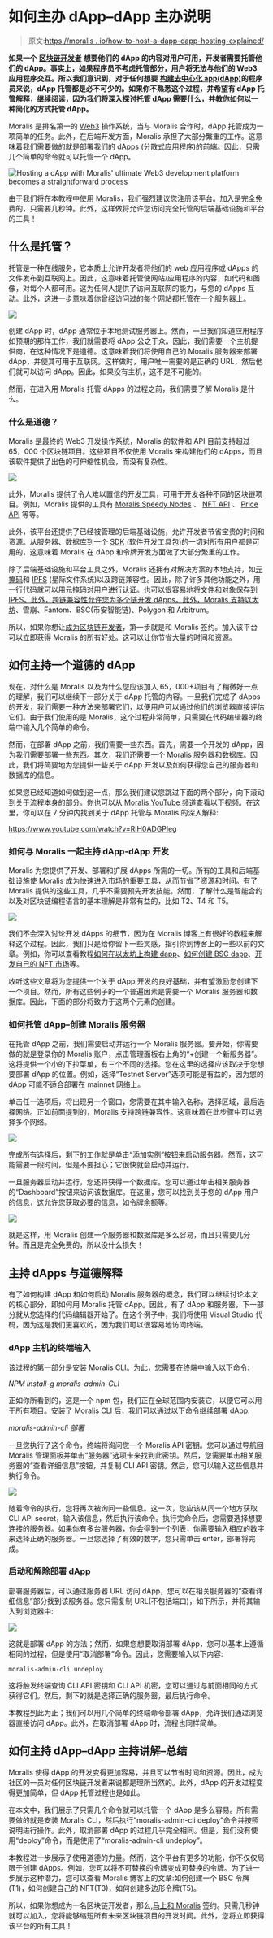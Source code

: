 # 如何主办 dApp–dApp 主办说明

> 原文:[https://moralis . io/how-to-host-a-dapp-dapp-hosting-explained/](https://moralis.io/how-to-host-a-dapp-dapp-hosting-explained/)

**如果一个** [**区块链开发者**](https://moralis.io/how-to-become-a-blockchain-developer/) **想要他们的 dApp 的内容对用户可用，开发者需要托管他们的 dApp。事实上，如果程序员不考虑托管部分，用户将无法与他们的 Web3 应用程序交互。所以我们意识到，对于任何想要** [**构建去中心化 app(dApp)**](https://moralis.io/how-to-build-decentralized-apps-dapps-quickly-and-easily/)**的程序员来说，dApp 托管都是必不可少的。如果你不熟悉这个过程，并希望有 dApp 托管解释，继续阅读，因为我们将深入探讨托管 dApp 需要什么，并教你如何以一种简化的方式托管 dApp。**

Moralis 是排名第一的 [Web3](https://moralis.io/the-ultimate-guide-to-web3-what-is-web3/) 操作系统，当与 Moralis 合作时，dApp 托管成为一项简单的任务。此外，在后端开发方面，Moralis 承担了大部分繁重的工作。这意味着我们需要做的就是部署我们的 [dApps](https://moralis.io/decentralized-applications-explained-what-are-dapps/) (分散式应用程序)的前端。因此，只需几个简单的命令就可以托管一个 dApp。

![](../Images/044d41ebe0b9cd5b20dc9c8c3c6e9a36.png "Hosting a dApp with Moralis' ultimate Web3 development platform becomes a straightforward process")

由于我们将在本教程中使用 Moralis，我们强烈建议您注册该平台。加入是完全免费的，只需要几秒钟。此外，这样做将允许您访问完全托管的后端基础设施和平台的工具！

## 什么是托管？

托管是一种在线服务，它本质上允许开发者将他们的 web 应用程序或 dApps 的文件发布到互联网上。因此，这意味着托管使网站/应用程序的内容，如代码和图像，对每个人都可用。这为任何人提供了访问互联网的能力，与您的 dApps 互动。此外，这进一步意味着你曾经访问过的每个网站都托管在一个服务器上。

![](../Images/de254be18fc1beb2c6f3fb4f40def5f2.png)

创建 dApp 时，dApp 通常位于本地测试服务器上。然而，一旦我们知道应用程序如预期的那样工作，我们就需要将 dApp 公之于众。因此，我们需要一个主机提供商，在这种情况下是道德。这意味着我们将使用自己的 Moralis 服务器来部署 dApp，并使其可用于互联网。这样做时，用户唯一需要的是正确的 URL，然后他们就可以访问 dApp。因此，如果没有主机，这不是不可能的。

然而，在进入用 Moralis 托管 dApps 的过程之前，我们需要了解 Moralis 是什么。

### 什么是道德？

Moralis 是最终的 Web3 开发操作系统，Moralis 的软件和 API 目前支持超过 65，000 个区块链项目。这些项目不仅使用 Moralis 来构建他们的 dApps，而且该软件提供了出色的可伸缩性机会，而没有复杂性。

![](../Images/865566a48d74ecd13aa735fc364c0927.png)

此外，Moralis 提供了令人难以置信的开发工具，可用于开发各种不同的区块链项目。例如，Moralis 提供的工具有 [Moralis Speedy Nodes](https://moralis.io/speedy-nodes/?utm_source=blog&utm_medium=post&utm_campaign=Decentralized%2520Applications%2520Explained%2520%25E2%2580%2593%2520What%2520are%2520dApps%253F) 、 [NFT API](https://moralis.io/ultimate-nft-api-exploring-moralis-nft-api/) 、 [Price API](https://moralis.io/introducing-the-moralis-price-api/) 等等。

此外，该平台还提供了已经被管理的后端基础设施，允许开发者节省宝贵的时间和资源。从服务器、数据库到一个 [SDK](https://moralis.io/exploring-moralis-sdk-the-ultimate-web3-sdk/) (软件开发工具包)的一切对所有用户都是可用的，这意味着 Moralis 在 dApp 和令牌开发方面做了大部分繁重的工作。

除了后端基础设施和平台工具之外，Moralis 还拥有对解决方案的本地支持，如[元掩码](https://moralis.io/metamask-explained-what-is-metamask/)和 [IPFS](https://moralis.io/what-is-ipfs-interplanetary-file-system/) (星际文件系统)以及跨链兼容性。因此，除了许多其他功能之外，用一行代码就可以用元掩码对用户进行[认证。也可以很容易地将文件和对象保存到 IPFS。此外，跨链兼容性允许您为多个链开发 dApps。此外，Moralis 支持](https://moralis.io/how-to-authenticate-with-metamask/)[以太坊](https://moralis.io/full-guide-what-is-ethereum/)、雪崩、Fantom、BSC(币安智能链)、Polygon 和 Arbitrum。

所以，如果你想让[成为区块链开发者](https://moralis.io/how-to-become-a-blockchain-developer/)，第一步就是和 Moralis 签约。加入该平台可以立即获得 Moralis 的所有好处。这可以让你节省大量的时间和资源。

## 如何主持一个道德的 dApp

现在，对什么是 Moralis 以及为什么您应该加入 65，000+项目有了稍微好一点的理解，我们可以继续下一部分关于 dApp 托管的内容。一旦我们完成了 dApps 的开发，我们需要一种方法来部署它们，以便用户可以通过他们的浏览器直接评估它们。由于我们使用的是 Moralis，这个过程非常简单，只需要在代码编辑器的终端中输入几个简单的命令。

然而，在部署 dApp 之前，我们需要一些东西。首先，需要一个开发的 dApp，因为我们需要部署一些东西。其次，我们还需要一个 Moralis 服务器和数据库。因此，我们将简要地为您提供一些关于 dApp 开发以及如何获得您自己的服务器和数据库的信息。

如果您已经知道如何做到这一点，那么我们建议您跳过下面的两个部分，向下滚动到关于流程本身的部分。你也可以从 [Moralis YouTube 频道](https://www.youtube.com/channel/UCgWS9Q3P5AxCWyQLT2kQhBw)查看以下视频。在这里，你可以在 7 分钟内找到关于 dApp 托管与 Moralis 的深入解释:

https://www.youtube.com/watch?v=RiH0ADGPleg

### 如何与 Moralis 一起主持 dApp-dApp 开发

Moralis 为您提供了开发、部署和扩展 dApps 所需的一切。所有的工具和后端基础设施使 Moralis 成为快速进入市场的重要工具，从而节省了资源和时间。有了 Moralis 提供的这些工具，几乎不需要预先开发技能。然而，了解什么是智能合约以及对区块链编程语言的基本理解是非常有益的，比如 T2、T4 和 T5。

![](../Images/a62443d1e7ebadd2d7c1ad7a8dbebe0f.png)

我们不会深入讨论开发 dApps 的细节，因为在 Moralis 博客上有很好的教程来解释这个过程。因此，我们只是给你留下一些灵感，指引你到博客上的一些以前的文章。例如，你可以查看教程[如何在以太坊上构建 dapp](https://moralis.io/how-to-build-dapps-on-ethereum/)、[如何创建 BSC dapp](https://moralis.io/how-to-create-bsc-dapps-quickly/)、[开发自己的 NFT 市场](https://moralis.io/develop-your-own-nft-marketplace-step-by-step-guide/)等。

收听这些文章将为您提供一个关于 dApp 开发的良好基础，并有望激励您创建下一个项目。然而，所有这些例子的一个普遍因素是需要一个 Moralis 服务器和数据库。因此，下面的部分将致力于这两个元素的创建。

### 如何托管 dApp–创建 Moralis 服务器

在托管 dApp 之前，我们需要启动并运行一个 Moralis 服务器。要开始，你需要做的就是登录你的 Moralis 账户，点击管理面板右上角的“+创建一个新服务器”。这将提供一个小的下拉菜单，有三个不同的选择。您在这里的选择应该取决于您想要部署 dApp 的位置。例如，选择“Testnet Server”选项可能是有益的，因为您的 dApp 可能不适合部署在 mainnet 网络上。

单击任一选项后，将出现另一个窗口，您需要在其中输入名称，选择区域，最后选择网络。正如前面提到的，Moralis 支持跨链兼容性。这意味着在此步骤中可以选择多个网络。

![](../Images/db807f591934ec99936ba6a08eae361b.png)

完成所有选择后，剩下的工作就是单击“添加实例”按钮来启动服务器。然而，这可能需要一段时间，但是不要担心；它很快就会启动并运行。

一旦服务器启动并运行，您还将获得一个数据库。您可以通过单击相关服务器的“Dashboard”按钮来访问该数据库。在这里，您可以找到关于您的 dApp 用户的信息，这允许您获取必要的信息，如令牌余额等。

![](../Images/627022733159bff8a2667278a94b5887.png)

就是这样，用 Moralis 创建一个服务器和数据库是多么容易，而且只需要几分钟。而且是完全免费的，所以没什么损失！

## 主持 dApps 与道德解释

有了如何构建 dApp 和如何启动 Moralis 服务器的概念，我们可以继续讨论本文的核心部分，即如何用 Moralis 托管 dApp。因此，有了 dApp 和服务器，下一部分就从您选择的代码编辑器开始了。在这个例子中，我们将使用 Visual Studio 代码，因为这是我们更喜欢的，因为我们可以很容易地访问终端。

### dApp 主机的终端输入

该过程的第一部分是安装 Moralis CLI。为此，您需要在终端中输入以下命令:

*NPM install-g moralis-admin-CLI*

正如你所看到的，这是一个 npm 包，我们正在全球范围内安装它，以便它可以用于所有项目。安装了 Moralis CLI 后，我们可以通过以下命令继续部署 dApp:

*moralis-admin-cli 部署*

一旦您执行了这个命令，终端将询问您一个 Moralis API 密钥。您可以通过导航回 Moralis 管理面板并单击“服务器”选项卡来找到此密钥。然后，您需要单击相关服务器的“查看详细信息”按钮，并复制 CLI API 密钥。然后，您可以输入这些信息并执行命令。

![](../Images/ba6a257b5c066f52a98f7e02966727a3.png)

随着命令的执行，您将再次被询问一些信息。这一次，您应该从同一个地方获取 CLI API secret，输入该信息，然后执行该命令。执行完命令后，您需要选择想要连接的服务器。如果你有多台服务器，你会得到一个列表，你需要输入相应的数字来选择正确的服务器。一旦您选择了有效的数字，您只需单击 enter，部署将完成。

### 启动和解除部署 dApp

部署服务器后，可以通过服务器 URL 访问 dApp，您可以在相关服务器的“查看详细信息”部分找到该服务器。您只需复制 URL(不包括端口)，如下所示，并将其输入到浏览器中:

![](../Images/7c1a17dd8e312bd8b3ec6e47de98b2b1.png)

这就是部署 dApp 的方法；然而，如果您想要取消部署 dApp，您可以基本上遵循相同的过程，但是使用“取消部署”命令。因此，您需要输入以下内容:

```
moralis-admin-cli undeploy
```

这将触发终端查询 CLI API 密钥和 CLI API 机密，您可以通过与前面相同的方式获得它们。然后，剩下的就是选择正确的服务器，最后执行命令。

本教程到此为止；我们可以用几个简单的终端命令部署 dApp，允许我们通过浏览器直接访问 dApp。此外，在取消部署 dApp 时，流程也同样简单。

## 如何主持 dApp–dApp 主持讲解–总结

Moralis 使得 dApp 的开发变得更加容易，并且可以节省时间和资源。因此，成为社区的一员对任何区块链开发者来说都是理所当然的。此外，dApp 的开发过程变得更加简单，但 dApp 托管过程也是如此。

在本文中，我们展示了只需几个命令就可以托管一个 dApp 是多么容易。所有需要做的就是安装 Moralis CLI，然后执行“moralis-admin-cli deploy”命令并按照说明进行操作。此外，取消部署 dApp 的过程几乎完全相同。但是，我们没有使用“deploy”命令，而是使用了“moralis-admin-cli undeploy”。

本教程进一步展示了使用道德的力量。然而，这个平台有更多的功能，你不仅仅局限于创建 dApps。例如，您可以将不可替换的令牌变成可替换的令牌。为了进一步展示这种潜力，您可以查看 Moralis 博客上的文章:如何创建一个 BSC 令牌(T1)，如何创建自己的 NFT(T3)，如何创建多边形令牌(T5)。

所以，如果你想成为一名区块链开发者，那么,[马上和 Moralis](https://admin.moralis.io/register) 签约。只需几秒钟就可以加入，您将能够缩短所有未来区块链项目的开发时间。此外，您将立即获得该平台的所有工具！